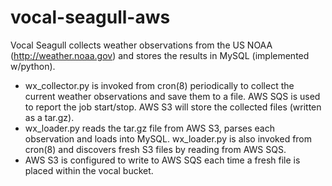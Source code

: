 # vocal-seagull-aws
Vocal Seagull collects weather observations from the US NOAA (http://weather.noaa.gov) and stores the results in MySQL (implemented w/python).

* wx_collector.py is invoked from cron(8) periodically to collect the current weather observations and save them to a file.  AWS SQS is used to report the job start/stop.  AWS S3 will store the collected files (written as a tar.gz).
* wx_loader.py reads the tar.gz file from AWS S3, parses each observation and loads into MySQL.  wx_loader.py is also invoked from cron(8) and discovers fresh S3 files by reading from AWS SQS. 
* AWS S3 is configured to write to AWS SQS each time a fresh file is placed within the vocal bucket.
